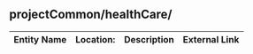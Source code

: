 ## projectCommon/healthCare/
| Entity Name | Location: | Description | External Link |
|:--- |:--- |:--- |:--- |
